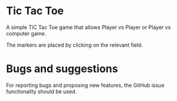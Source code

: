 # Tic Tac Toe

A simple TiC Tac Toe game that allows Player vs Player or Player vs computer game.

The markers are placed by clicking on the relevant field.

# Bugs and suggestions

For reporting bugs and proposing new features, the GitHub issue functionality should be used.